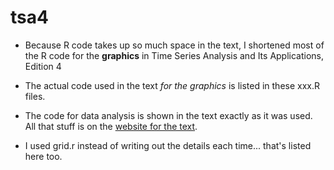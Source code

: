 # tsa4
* Because R code takes up so much space in the text, I shortened most of the R code for the **graphics** in Time Series Analysis and Its Applications, Edition 4

* The actual code used in the text *for the graphics* is listed in these xxx.R files.  

* The code for data analysis is shown in the text exactly as it was used.  All that stuff is on the [website for the text](http://www.stat.pitt.edu/stoffer/tsa4/).

* I used grid.r instead of writing out the details each time... that's listed here too.